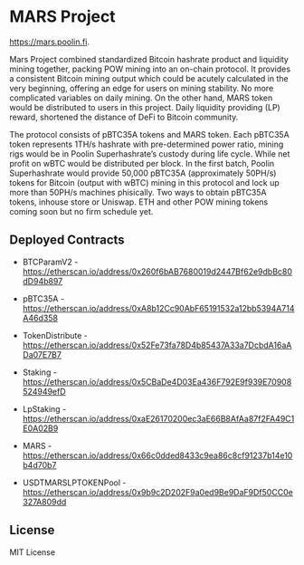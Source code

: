 # MARS Project

https://mars.poolin.fi. 

Mars Project combined standardized Bitcoin hashrate product and liquidity mining together,  packing POW mining into an on-chain protocol.
It provides a consistent Bitcoin mining output which could be acutely calculated in the very beginning, offering an edge for users on mining stability. 
No more complicated variables on daily mining. On the other hand, MARS token would be distributed to users in this project. 
Daily liquidity providing (LP) reward, shortened the distance of DeFi to Bitcoin community.

The protocol consists of pBTC35A tokens and MARS token. Each pBTC35A token represents 1TH/s hashrate with pre-determined power ratio, mining rigs would be in Poolin Superhashrate’s custody during life cycle. 
While net profit on wBTC would be distributed per block. In the first batch, Poolin Superhashrate would provide 50,000 pBTC35A (approximately 50PH/s) tokens for Bitcoin (output with wBTC) mining in this protocol and lock up more than 50PH/s machines phisically. 
Two ways to obtain pBTC35A tokens, inhouse store or Uniswap. ETH and other POW mining tokens coming soon but no firm schedule yet.

## Deployed Contracts

- BTCParamV2 - https://etherscan.io/address/0x260f6bAB7680019d2447Bf62e9dbBc80dD94b897
- pBTC35A - https://etherscan.io/address/0xA8b12Cc90AbF65191532a12bb5394A714A46d358
- TokenDistribute - https://etherscan.io/address/0x52Fe73fa78D4b85437A33a7DcbdA16aADa07E7B7
- Staking - https://etherscan.io/address/0x5CBaDe4D03Ea436F792E9f939E70908524949efD
- LpStaking - https://etherscan.io/address/0xaE26170200ec3aE66B8AfAa87f2FA49C1E0A02B9

- MARS - https://etherscan.io/address/0x66c0dded8433c9ea86c8cf91237b14e10b4d70b7
- USDTMARSLPTOKENPool - https://etherscan.io/address/0x9b9c2D202F9a0ed9Be9DaF9Df50CC0e327A809dd

## License

MIT License